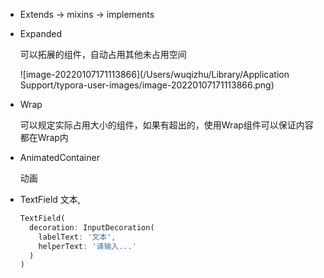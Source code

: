 - Extends -> mixins -> implements





- Expanded

  可以拓展的组件，自动占用其他未占用空间

  ![image-20220107171113866](/Users/wuqizhu/Library/Application Support/typora-user-images/image-20220107171113866.png)

- Wrap

  可以规定实际占用大小的组件，如果有超出的，使用Wrap组件可以保证内容都在Wrap内

- AnimatedContainer

  动画
  
- TextField 文本,

  ```dart
  TextField(
    decoration: InputDecoration(
      labelText: '文本',
  	  helperText: '请输入...'
    )
  )
  ```

  

